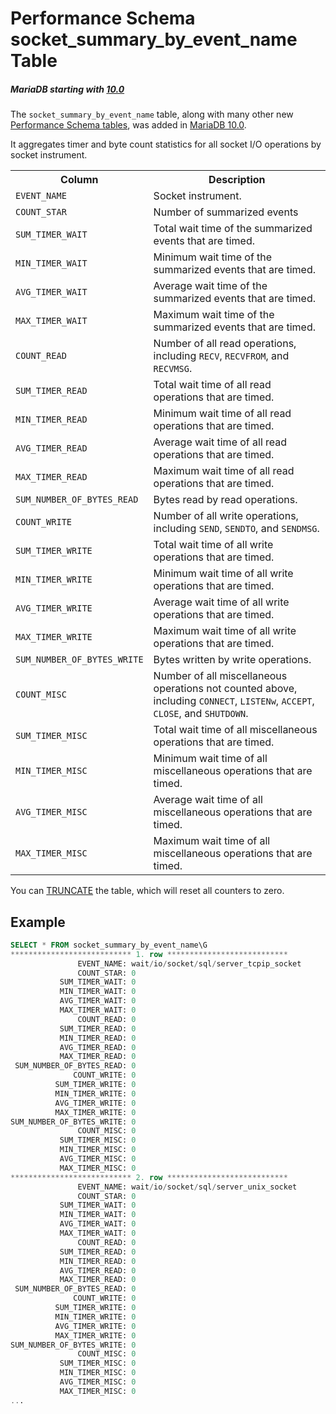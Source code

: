 # Performance Schema socket_summary_by_event_name Table

##### MariaDB starting with [10.0](/kb/en/what-is-mariadb-100/)

The `socket_summary_by_event_name` table, along with many other new [Performance Schema tables](/sql-statements-structure/sql-statements/administrative-sql-statements/system-tables/performance-schema/performance-schema-tables/list-of-performance-schema-tables), was added in [MariaDB 10.0](/kb/en/what-is-mariadb-100/).

It aggregates timer and byte count statistics for all socket I/O operations by socket instrument.

<table><tbody><tr><th>Column</th><th>Description</th></tr>
<tr><td><code>EVENT_NAME</code></td><td>Socket instrument.</td></tr>
<tr><td><code>COUNT_STAR</code></td><td>Number of summarized events</td></tr>
<tr><td><code>SUM_TIMER_WAIT</code></td><td>Total wait time of the summarized events that are timed.</td></tr>
<tr><td><code>MIN_TIMER_WAIT</code></td><td>Minimum wait time of the summarized events that are timed.</td></tr>
<tr><td><code>AVG_TIMER_WAIT</code></td><td>Average wait time of the summarized events that are timed.</td></tr>
<tr><td><code>MAX_TIMER_WAIT</code></td><td>Maximum wait time of the summarized events that are timed.</td></tr>
<tr><td><code>COUNT_READ</code></td><td>Number of all read operations, including <code>RECV</code>, <code>RECVFROM</code>, and <code>RECVMSG</code>.</td></tr>
<tr><td><code>SUM_TIMER_READ</code></td><td>Total wait time of all read operations that are timed.</td></tr>
<tr><td><code>MIN_TIMER_READ</code></td><td>Minimum wait time of all read operations that are timed.</td></tr>
<tr><td><code>AVG_TIMER_READ</code></td><td>Average wait time of all read operations that are timed.</td></tr>
<tr><td><code>MAX_TIMER_READ</code></td><td>Maximum wait time of all read operations that are timed.</td></tr>
<tr><td><code>SUM_NUMBER_OF_BYTES_READ</code></td><td>Bytes read by read operations.</td></tr>
<tr><td><code>COUNT_WRITE</code></td><td>Number of all write operations, including <code>SEND</code>, <code>SENDTO</code>, and <code>SENDMSG</code>.</td></tr>
<tr><td><code>SUM_TIMER_WRITE</code></td><td>Total wait time of all write operations that are timed.</td></tr>
<tr><td><code>MIN_TIMER_WRITE</code></td><td>Minimum wait time of all write operations that are timed.</td></tr>
<tr><td><code>AVG_TIMER_WRITE</code></td><td>Average wait time of all write operations that are timed.</td></tr>
<tr><td><code>MAX_TIMER_WRITE</code></td><td>Maximum wait time of all write operations that are timed.</td></tr>
<tr><td><code>SUM_NUMBER_OF_BYTES_WRITE</code></td><td>Bytes written by write operations.</td></tr>
<tr><td><code>COUNT_MISC</code></td><td>Number of all miscellaneous operations not counted above, including <code>CONNECT</code>, <code>LISTENw</code>, <code>ACCEPT</code>, <code>CLOSE</code>, and <code>SHUTDOWN</code>.</td></tr>
<tr><td><code>SUM_TIMER_MISC</code></td><td>Total wait time of all miscellaneous operations that are timed.</td></tr>
<tr><td><code>MIN_TIMER_MISC</code></td><td>Minimum wait time of all miscellaneous operations that are timed.</td></tr>
<tr><td><code>AVG_TIMER_MISC</code></td><td>Average wait time of all miscellaneous operations that are timed.</td></tr>
<tr><td><code>MAX_TIMER_MISC</code></td><td>Maximum wait time of all miscellaneous operations that are timed.</td></tr>
</tbody></table>

You can [TRUNCATE](/sql-statements-structure/sql-statements/table-statements/truncate-table) the table, which will reset all counters to zero.

## Example

```sql
SELECT * FROM socket_summary_by_event_name\G
*************************** 1. row ***************************
               EVENT_NAME: wait/io/socket/sql/server_tcpip_socket
               COUNT_STAR: 0
           SUM_TIMER_WAIT: 0
           MIN_TIMER_WAIT: 0
           AVG_TIMER_WAIT: 0
           MAX_TIMER_WAIT: 0
               COUNT_READ: 0
           SUM_TIMER_READ: 0
           MIN_TIMER_READ: 0
           AVG_TIMER_READ: 0
           MAX_TIMER_READ: 0
 SUM_NUMBER_OF_BYTES_READ: 0
              COUNT_WRITE: 0
          SUM_TIMER_WRITE: 0
          MIN_TIMER_WRITE: 0
          AVG_TIMER_WRITE: 0
          MAX_TIMER_WRITE: 0
SUM_NUMBER_OF_BYTES_WRITE: 0
               COUNT_MISC: 0
           SUM_TIMER_MISC: 0
           MIN_TIMER_MISC: 0
           AVG_TIMER_MISC: 0
           MAX_TIMER_MISC: 0
*************************** 2. row ***************************
               EVENT_NAME: wait/io/socket/sql/server_unix_socket
               COUNT_STAR: 0
           SUM_TIMER_WAIT: 0
           MIN_TIMER_WAIT: 0
           AVG_TIMER_WAIT: 0
           MAX_TIMER_WAIT: 0
               COUNT_READ: 0
           SUM_TIMER_READ: 0
           MIN_TIMER_READ: 0
           AVG_TIMER_READ: 0
           MAX_TIMER_READ: 0
 SUM_NUMBER_OF_BYTES_READ: 0
              COUNT_WRITE: 0
          SUM_TIMER_WRITE: 0
          MIN_TIMER_WRITE: 0
          AVG_TIMER_WRITE: 0
          MAX_TIMER_WRITE: 0
SUM_NUMBER_OF_BYTES_WRITE: 0
               COUNT_MISC: 0
           SUM_TIMER_MISC: 0
           MIN_TIMER_MISC: 0
           AVG_TIMER_MISC: 0
           MAX_TIMER_MISC: 0
...
```